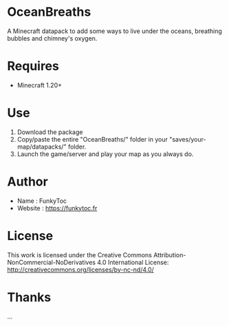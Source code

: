 # OceanBreaths
A Minecraft datapack to add some ways to live under the oceans, breathing bubbles and chimney's oxygen.

# Requires 
- Minecraft 1.20+

# Use
1. Download the package
2. Copy/paste the entire "OceanBreaths/" folder in your "saves/your-map/datapacks/" folder.
3. Launch the game/server and play your map as you always do.

# Author
- Name : FunkyToc 
- Website : https://funkytoc.fr

# License
This work is licensed under the Creative Commons Attribution-NonCommercial-NoDerivatives 4.0 International License: http://creativecommons.org/licenses/by-nc-nd/4.0/

# Thanks 
...
